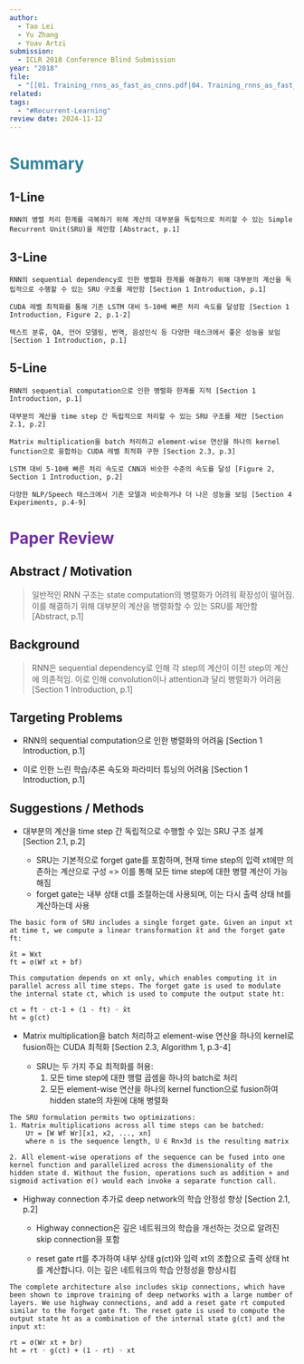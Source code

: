 ```yaml
---
author:
  - Tao Lei
  - Yu Zhang
  - Yoav Artzi
submission:
  - ICLR 2018 Conference Blind Submission
year: "2018"
file:
  - "[[01. Training_rnns_as_fast_as_cnns.pdf|04. Training_rnns_as_fast_as_cnns]]"
related: 
tags:
  - "#Recurrent-Learning"
review date: 2024-11-12
---
```

# <font color="#31859b">Summary</font>

## 1-Line

```
RNN의 병렬 처리 한계를 극복하기 위해 계산의 대부분을 독립적으로 처리할 수 있는 Simple Recurrent Unit(SRU)을 제안함 [Abstract, p.1]
```
## 3-Line

```
RNN의 sequential dependency로 인한 병렬화 한계를 해결하기 위해 대부분의 계산을 독립적으로 수행할 수 있는 SRU 구조를 제안함 [Section 1 Introduction, p.1]
```

```
CUDA 레벨 최적화를 통해 기존 LSTM 대비 5-10배 빠른 처리 속도를 달성함 [Section 1 Introduction, Figure 2, p.1-2]
```

```
텍스트 분류, QA, 언어 모델링, 번역, 음성인식 등 다양한 태스크에서 좋은 성능을 보임 [Section 1 Introduction, p.1]
```
## 5-Line

```
RNN의 sequential computation으로 인한 병렬화 한계를 지적 [Section 1 Introduction, p.1]
```

```
대부분의 계산을 time step 간 독립적으로 처리할 수 있는 SRU 구조를 제안 [Section 2.1, p.2]
```

```
Matrix multiplication을 batch 처리하고 element-wise 연산을 하나의 kernel function으로 융합하는 CUDA 레벨 최적화 구현 [Section 2.3, p.3]
```

```
LSTM 대비 5-10배 빠른 처리 속도로 CNN과 비슷한 수준의 속도를 달성 [Figure 2, Section 1 Introduction, p.2]
```

```
다양한 NLP/Speech 태스크에서 기존 모델과 비슷하거나 더 나은 성능을 보임 [Section 4 Experiments, p.4-9]
```


# <font color="#7030a0">Paper Review</font>

## Abstract / Motivation

> 일반적인 RNN 구조는 state computation의 병렬화가 어려워 확장성이 떨어짐. 이를 해결하기 위해 대부분의 계산을 병렬화할 수 있는 SRU를 제안함 [Abstract, p.1]

## Background

> RNN은 sequential dependency로 인해 각 step의 계산이 이전 step의 계산에 의존적임. 이로 인해 convolution이나 attention과 달리 병렬화가 어려움 [Section 1 Introduction, p.1]

## Targeting Problems

- RNN의 sequential computation으로 인한 병렬화의 어려움 [Section 1 Introduction, p.1]

- 이로 인한 느린 학습/추론 속도와 파라미터 튜닝의 어려움 [Section 1 Introduction, p.1]

## Suggestions / Methods

- 대부분의 계산을 time step 간 독립적으로 수행할 수 있는 SRU 구조 설계 [Section 2.1, p.2]

	- SRU는 기본적으로 forget gate를 포함하며, 현재 time step의 입력 xt에만 의존하는 계산으로 구성 => 이를 통해 모든 time step에 대한 병렬 계산이 가능해짐
	- forget gate는 내부 상태 ct를 조절하는데 사용되며, 이는 다시 출력 상태 ht를 계산하는데 사용

```
The basic form of SRU includes a single forget gate. Given an input xt at time t, we compute a linear transformation x̃t and the forget gate ft:

x̃t = Wxt
ft = σ(Wf xt + bf)

This computation depends on xt only, which enables computing it in parallel across all time steps. The forget gate is used to modulate the internal state ct, which is used to compute the output state ht: 

ct = ft ◦ ct-1 + (1 - ft) ◦ x̃t
ht = g(ct)
```

- Matrix multiplication을 batch 처리하고 element-wise 연산을 하나의 kernel로 fusion하는 CUDA 최적화 [Section 2.3, Algorithm 1, p.3-4]

	- SRU는 두 가지 주요 최적화를 허용:
		1. 모든 time step에 대한 행렬 곱셈을 하나의 batch로 처리
		2. 모든 element-wise 연산을 하나의 kernel function으로 fusion하여 hidden state의 차원에 대해 병렬화

```
The SRU formulation permits two optimizations:
1. Matrix multiplications across all time steps can be batched:
	U⊤ = [W Wf Wr][x1, x2, ..., xn]
	where n is the sequence length, U ∈ Rn×3d is the resulting matrix

2. All element-wise operations of the sequence can be fused into one kernel function and parallelized across the dimensionality of the hidden state d. Without the fusion, operations such as addition + and sigmoid activation σ() would each invoke a separate function call.
```

- Highway connection 추가로 deep network의 학습 안정성 향상 [Section 2.1, p.2]

	- Highway connection은 깊은 네트워크의 학습을 개선하는 것으로 알려진 skip connection을 포함

	- reset gate rt를 추가하여 내부 상태 g(ct)와 입력 xt의 조합으로 출력 상태 ht를 계산합니다. 이는 깊은 네트워크의 학습 안정성을 향상시킴

```
The complete architecture also includes skip connections, which have been shown to improve training of deep networks with a large number of layers. We use highway connections, and add a reset gate rt computed similar to the forget gate ft. The reset gate is used to compute the output state ht as a combination of the internal state g(ct) and the input xt:

rt = σ(Wr xt + br)
ht = rt ◦ g(ct) + (1 - rt) ◦ xt
```

